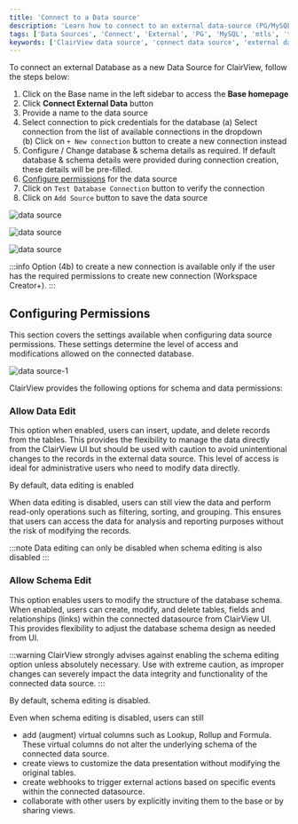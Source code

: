 ```yaml
---
title: 'Connect to a Data source'
description: 'Learn how to connect to an external data-source (PG/MySQL) in ClairView.'
tags: ['Data Sources', 'Connect', 'External', 'PG', 'MySQL', 'mtls', 'tls', 'ssl']
keywords: ['ClairView data source', 'connect data source', 'external data source', 'PG data source', 'MySQL data source']
---
```


To connect an external Database as a new Data Source for ClairView, follow the steps below:
1. Click on the Base name in the left sidebar to access the **Base homepage**
2. Click **Connect External Data** button
3. Provide a name to the data source
4. Select connection to pick credentials for the database 
   (a) Select connection from the list of available connections in the dropdown  
   (b) Click on `+ New connection` button to create a new connection instead  
5. Configure / Change database & schema details as required. If default database & schema details were provided during connection creation, these details will be pre-filled.
6. [Configure permissions](#configuring-permissions) for the data source
7. Click on `Test Database Connection` button to verify the connection
8. Click on `Add Source` button to save the data source

![data source](/img/v2/data-source/data-source-1.png)  
  
![data source](/img/v2/data-source/data-source-2.png)   
  
![data source](/img/v2/data-source/data-source-3.png)    

:::info
Option (4b) to create a new connection is available only if the user has the required permissions to create new connection (Workspace Creator+).
:::

## Configuring Permissions
This section covers the settings available when configuring data source permissions. These settings determine the level of access and modifications allowed on the connected database.

![data source-1](/img/v2/data-source/data-source-permissions.png)

ClairView provides the following options for schema and data permissions:


### Allow Data Edit
This option when enabled, users can insert, update, and delete records from the tables. This provides the flexibility to manage the data directly from the ClairView UI but should be used with caution to avoid unintentional changes to the records in the external data source. This level of access is ideal for administrative users who need to modify data directly. 

By default, data editing is enabled

When data editing is disabled, users can still view the data and perform read-only operations such as filtering, sorting, and grouping. This ensures that users can access the data for analysis and reporting purposes without the risk of modifying the records.

:::note 
Data editing can only be disabled when schema editing is also disabled
:::



### Allow Schema Edit
This option enables users to modify the structure of the database schema. When enabled, users can create, modify, and delete tables, fields and relationships (links) within the connected datasource from ClairView UI. This provides flexibility to adjust the database schema design as needed from UI.

:::warning
ClairView strongly advises against enabling the schema editing option unless absolutely necessary. Use with extreme caution, as improper changes can severely impact the data integrity and functionality of the connected data source.
:::

By default, schema editing is disabled.

Even when schema editing is disabled, users can still

- add (augment) virtual columns such as Lookup, Rollup and Formula. These virtual columns do not alter the underlying schema of the connected data source.
- create views to customize the data presentation without modifying the original tables.
- create webhooks to trigger external actions based on specific events within the connected datasource.
- collaborate with other users by explicitly inviting them to the base or by sharing views.

